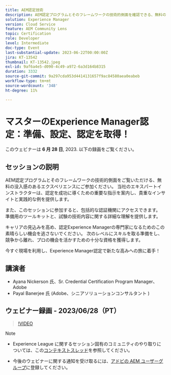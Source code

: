 ```yaml
---
title: AEM認定技術
description: AEM認定プログラムとそのフレームワークの技術的側面を確認できる、無料の没入型エクスペリエンスにご参加ください。 また、本セッションに参加することで、総合的な認証機関をご利用いただけます。 試験の技術的な内容を深く理解し、準備用のツールキットを提供します。この素晴らしい機会を逃さずに、キャリアの見込みを高め、認定Experience Managerの専門家になってください。 次のレベルにスキルを取る準備をし、競争から離れ、プロの機会を開くための十分な資格を獲得します。今日の場所を主張し、Experience Manager認定で新しい高所への旅に着手します！
solution: Experience Manager
version: Cloud Service
feature: AEM Community Lens
topic: Certification
role: Developer
level: Intermediate
doc-type: Event
last-substantial-update: 2023-06-22T00:00:00Z
jira: KT-13542
thumbnail: KT-13542.jpeg
exl-id: 9af6a4e5-d090-4c49-a972-6a3d164b8315
duration: 3332
source-git-commit: 9a297cda953d4414131657f9ac84580aea0eabeb
workflow-type: tm+mt
source-wordcount: '348'
ht-degree: 11%

---
```


# マスターのExperience Manager認定：準備、設定、認定を取得！

このウェビナーは **6 月 28 日**, 2023. 以下の録画をご覧ください。

## セッションの説明

AEM認定プログラムとそのフレームワークの技術的側面をご覧いただける、無料の没入感のあるエクスペリエンスにご参加ください。 当社のエキスパートインストラクターは、認定を成功に導くための重要な指示を案内し、貴重なインサイトと実践的な例を提供します。

また、このセッションに参加すると、包括的な認証機関にアクセスできます。 準備用のツールキットと、試験の技術内容に関する詳細な理解を提供します。

キャリアの見込みを高め、認定Experience Managerの専門家になるためのこの素晴らしい機会を逃さないでください。 次のレベルにスキルを取る準備をし、競争から離れ、プロの機会を活かすための十分な資格を獲得します。

今すぐ現場を利用し、Experience Manager認定で新たな高みへの旅に着手！

## 講演者

* Ayana Nickerson 氏、Sr. Credential Certification Program Manager、Adobe
* Payal Banerjee 氏 (Adobe、シニアソリューションコンサルタント )

## ウェビナー録画 - 2023/06/28（PT）

>[!VIDEO](https://video.tv.adobe.com/v/3421028)

>[!NOTE]
>
>* Experience League に関するセッション固有のコミュニティのやり取りについては、この[コンテキストスレッド](https://adobe.ly/3p2CmbA)を参照してください。
>
>* 今後のウェビナーに関する通知を受け取るには、[アドビの AEM ユーザーグループ](https://aem-augs.adobe.com/)に登録してください。
